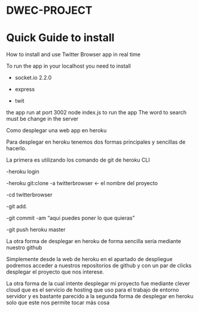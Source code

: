 # DWEC-PROJECT
<h1><b>Quick Guide to install</b></h1>

How to install and use Twitter Browser app in real time

To run the app in your localhost you need to install

- socket.io 2.2.0

- express

- twit

the app run at port 3002
node index.js to run the app
The word to search must be change in the server 



Como desplegar una web app en heroku


Para desplegar en heroku tenemos dos formas principales y sencillas de hacerlo.

La primera es utilizando los comando de git de heroku CLI 

-heroku login

-heroku git:clone -a twitterbrowser ← el nombre del proyecto

-cd twitterbrowser

-git add.

-git commit -am “aqui puedes poner lo que quieras”

-git push heroku master

La otra forma de desplegar en heroku de forma sencilla sería mediante nuestro github 

Simplemente desde la web de heroku en el apartado de despliegue podremos acceder a nuestros repositorios de github y con un par de clicks desplegar el proyecto que nos interese. 

La otra forma de la cual intente desplegar mi proyecto fue mediante clever cloud que es el servicio de hosting que uso para el trabajo de entorno servidor y es bastante parecido a la segunda forma de desplegar en heroku solo que este nos permite tocar más cosa
